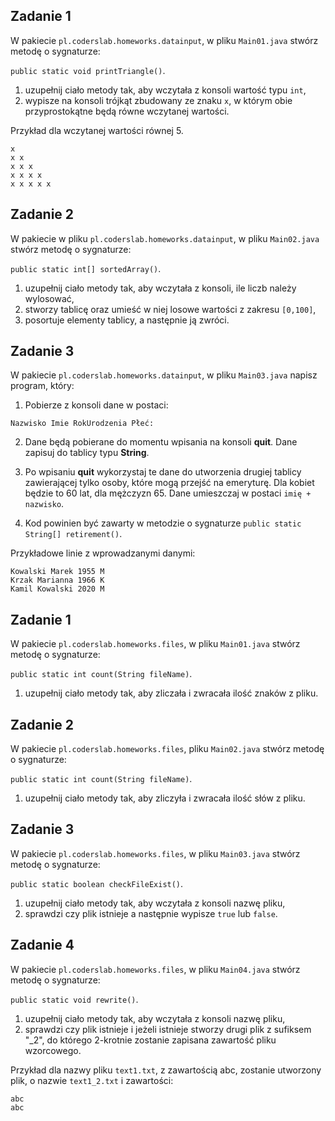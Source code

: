 ## Zadanie 1

W pakiecie `pl.coderslab.homeworks.datainput`, w pliku `Main01.java` stwórz metodę o sygnaturze:
 
 `public static void printTriangle()`.

1. uzupełnij ciało metody tak, aby wczytała z konsoli wartość typu `int`,
2. wypisze na konsoli trójkąt zbudowany ze znaku `x`, w którym obie przyprostokątne będą równe wczytanej wartości.

Przykład dla wczytanej wartości równej 5.

````
x
x x
x x x
x x x x 
x x x x x
````


## Zadanie 2

W pakiecie w pliku `pl.coderslab.homeworks.datainput`, w pliku `Main02.java` stwórz metodę o sygnaturze:
 
 `public static int[] sortedArray()`.

1. uzupełnij ciało metody tak, aby wczytała z konsoli, ile liczb należy wylosować,
2. stworzy tablicę oraz umieść w niej losowe wartości z zakresu `[0,100]`,
3. posortuje elementy tablicy, a następnie ją zwróci.


## Zadanie 3

W pakiecie `pl.coderslab.homeworks.datainput`, w pliku `Main03.java` napisz program, który:

1. Pobierze z konsoli dane w postaci:
```
Nazwisko Imie RokUrodzenia Płeć:
```
2. Dane będą pobierane do momentu wpisania na konsoli **quit**. Dane zapisuj do tablicy typu **String**.

3. Po wpisaniu **quit** wykorzystaj te dane do utworzenia drugiej tablicy zawierającej tylko osoby, które mogą przejść na emeryturę.
Dla kobiet będzie to 60 lat, dla mężczyzn 65.
Dane umieszczaj w postaci `imię + nazwisko`.

3. Kod powinien być zawarty w metodzie o sygnaturze
 `public static String[] retirement()`.

Przykładowe linie z wprowadzanymi danymi:

```
Kowalski Marek 1955 M
Krzak Marianna 1966 K
Kamil Kowalski 2020 M
```


## Zadanie 1

W pakiecie `pl.coderslab.homeworks.files`, w pliku `Main01.java` stwórz metodę o sygnaturze:
 
 `public static int count(String fileName)`.

1. uzupełnij ciało metody tak, aby zliczała i zwracała ilość znaków z pliku.


## Zadanie 2

W pakiecie `pl.coderslab.homeworks.files`, pliku `Main02.java` stwórz metodę o sygnaturze:
 
 `public static int count(String fileName)`.

1. uzupełnij ciało metody tak, aby zliczyła i zwracała ilość słów z pliku.


## Zadanie 3

W pakiecie `pl.coderslab.homeworks.files`, w pliku `Main03.java` stwórz metodę o sygnaturze:
 
 `public static boolean checkFileExist()`.

1. uzupełnij ciało metody tak, aby wczytała z konsoli nazwę pliku,
2. sprawdzi czy plik istnieje a następnie wypisze `true` lub `false`.


## Zadanie 4

W pakiecie `pl.coderslab.homeworks.files`, w pliku `Main04.java` stwórz metodę o sygnaturze:
 
 `public static void rewrite()`.
 
1. uzupełnij ciało metody tak, aby wczytała z konsoli nazwę pliku,
2. sprawdzi czy plik istnieje i jeżeli istnieje stworzy drugi plik z sufiksem "_2",
 do którego 2-krotnie zostanie zapisana zawartość pliku wzorcowego.

Przykład dla nazwy pliku `text1.txt`, z zawartością abc, zostanie utworzony plik, o nazwie `text1_2.txt` i zawartości:
````
abc
abc
````
